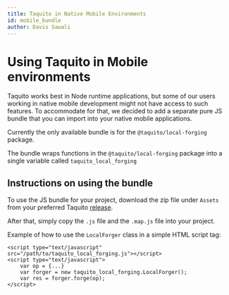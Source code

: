 ```yaml
---
title: Taquito in Native Mobile Environments
id: mobile_bundle
author: Davis Sawali
---
```

# Using Taquito in Mobile environments
Taquito works best in Node runtime applications, but some of our users working in native mobile development might not have access to such features. To accommodate for that, we decided to add a separate pure JS bundle that you can import into your native mobile applications.

Currently the only available bundle is for the `@taquito/local-forging` package.

The bundle wraps functions in the `@taquito/local-forging` package into a single variable called `taquito_local_forging`

## Instructions on using the bundle
To use the JS bundle for your project, download the zip file under `Assets` from your preferred Taquito [release](https://github.com/ecadlabs/taquito/releases).

After that, simply copy the `.js` file and the `.map.js` file into your project.

Example of how to use the `LocalForger` class in a simple HTML script tag:
```
<script type="text/javascript" src="/path/to/taquito_local_forging.js"></script>
<script type="text/javascript">
    var op = {...}
    var forger = new taquito_local_forging.LocalForger();
    var res = forger.forge(op);
</script>
```